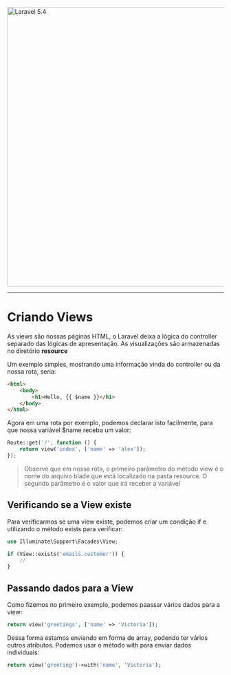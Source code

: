 <img src="http://i.imgur.com/TIlFmyE.png" alt="Laravel 5.4" width="650px">

<hr>

# Criando Views

As views são nossas páginas HTML, o Laravel deixa a lógica do controller separado das lógicas de apresentação. As visualizações são armazenadas no diretório **resource**

Um exemplo simples, mostrando uma informação vinda do controller ou da nossa rota, seria:

```HTML
<html>
    <body>
        <h1>Hello, {{ $name }}</h1>
    </body>
</html>
```

Agora em uma rota por exemplo, podemos declarar isto facilmente, para que nossa variável $name receba um valor:

```PHP
Route::get('/', function () {
    return view('index', ['name' => 'alex']);
});
```

> Observe que em nossa rota, o primeiro parâmetro do método view é o nome do arquivo blade que está localizado na pasta resource. O segundo parâmetro é o valor que irá receber a variável

## Verificando se a View existe

Para verificarmos se uma view existe, podemos criar um condição if e utilizando o método exists para verificar:

```PHP
use Illuminate\Support\Facades\View;

if (View::exists('emails.customer')) {
    //
}
```
## Passando dados para a View

Como fizemos no primeiro exemplo, podemos paassar vários dados para a view:

```PHP
return view('greetings', ['name' => 'Victoria']);
```
Dessa forma estamos enviando em forma de array, podendo ter vários outros atributos. Podemos usar o método with para enviar dados individuais:

```PHP
return view('greeting')->with('name', 'Victoria');
```

